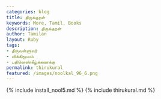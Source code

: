 ```yaml
---
categories: blog
title: திருக்குறள்
keywords: More, Tamil, Books
description: திருக்குறள்
author: Tamilan
layout: Ruby
tags:
- திருவள்ளுவர்
- விக்கிமூலம்
- பதினெண்கீழ்க்கணக்கு
permalink: thirukural
featured: /images/noolkal_96_6.png
---
```

{% include install_nool5.md %}
{% include thirukural.md %}
